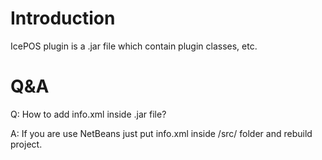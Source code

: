 # Introduction #

IcePOS plugin is a .jar file which contain plugin classes, etc.


# Q&A #

Q: How to add info.xml inside .jar file?

A: If you are use NetBeans just put info.xml inside /src/ folder and rebuild project.